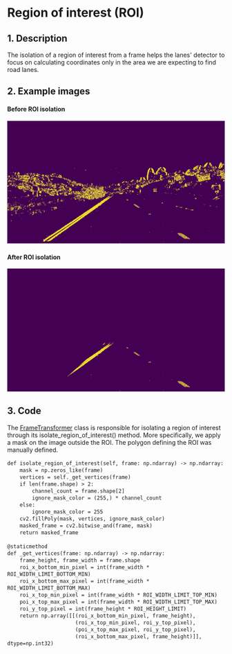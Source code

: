 # Region of interest (ROI)

## 1. Description

The isolation of a region of interest from a frame helps the lanes' detector to focus on calculating coordinates only in
the area we are expecting to find road lanes.

## 2. Example images

#### Before ROI isolation

![No ROI](../output_images/no_roi.jpg)

#### After ROI isolation

![No ROI](../output_images/roi.jpg)

## 3. Code

The [FrameTransformer](../src/domain/frame_transformer.py) class is responsible for isolating a region of interest
through its isolate_region_of_interest() method. More specifically, we apply a mask on the image outside the ROI. The
polygon defining the ROI was manually defined.

    def isolate_region_of_interest(self, frame: np.ndarray) -> np.ndarray:
        mask = np.zeros_like(frame)
        vertices = self._get_vertices(frame)
        if len(frame.shape) > 2:
            channel_count = frame.shape[2]
            ignore_mask_color = (255,) * channel_count
        else:
            ignore_mask_color = 255
        cv2.fillPoly(mask, vertices, ignore_mask_color)
        masked_frame = cv2.bitwise_and(frame, mask)
        return masked_frame

    @staticmethod
    def _get_vertices(frame: np.ndarray) -> np.ndarray:
        frame_height, frame_width = frame.shape
        roi_x_bottom_min_pixel = int(frame_width * ROI_WIDTH_LIMIT_BOTTOM_MIN)
        roi_x_bottom_max_pixel = int(frame_width * ROI_WIDTH_LIMIT_BOTTOM_MAX)
        roi_x_top_min_pixel = int(frame_width * ROI_WIDTH_LIMIT_TOP_MIN)
        poi_x_top_max_pixel = int(frame_width * ROI_WIDTH_LIMIT_TOP_MAX)
        roi_y_top_pixel = int(frame_height * ROI_HEIGHT_LIMIT)
        return np.array([[(roi_x_bottom_min_pixel, frame_height),
                          (roi_x_top_min_pixel, roi_y_top_pixel),
                          (poi_x_top_max_pixel, roi_y_top_pixel),
                          (roi_x_bottom_max_pixel, frame_height)]], dtype=np.int32)